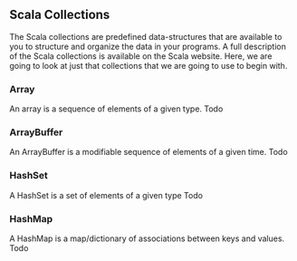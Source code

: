 ## Scala Collections

The Scala collections are predefined data-structures that are available to you to structure and organize the data in your programs. A full description of the Scala collections is available on the Scala website. Here, we are going to look at just that collections that we are going to use to begin with.

### Array
An array is a sequence of elements of a given type. 
Todo

### ArrayBuffer
An ArrayBuffer is a modifiable sequence of elements of a given time. 
Todo

### HashSet
A HashSet is a set of elements of a given type
Todo

### HashMap
A HashMap is a map/dictionary of associations between keys and values.
Todo